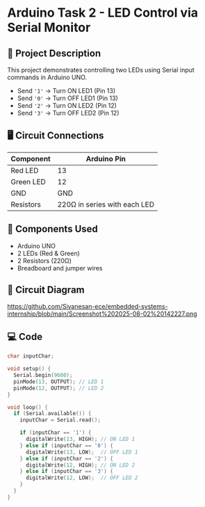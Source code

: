 # Arduino Task 2 - LED Control via Serial Monitor

## 🔧 Project Description
This project demonstrates controlling two LEDs using Serial input commands in Arduino UNO.

- Send `'1'` → Turn ON LED1 (Pin 13)
- Send `'0'` → Turn OFF LED1 (Pin 13)
- Send `'2'` → Turn ON LED2 (Pin 12)
- Send `'3'` → Turn OFF LED2 (Pin 12)

## 🖥️ Circuit Connections
| Component | Arduino Pin |
|----------|-------------|
| Red LED | 13 |
| Green LED | 12 |
| GND | GND |
| Resistors | 220Ω in series with each LED |

## 🔌 Components Used
- Arduino UNO
- 2 LEDs (Red & Green)
- 2 Resistors (220Ω)
- Breadboard and jumper wires

## 📸 Circuit Diagram
https://github.com/Sivanesan-ece/embedded-systems-internship/blob/main/Screenshot%202025-08-02%20142227.png

## 💻 Code
```cpp
char inputChar;

void setup() {
  Serial.begin(9600);
  pinMode(13, OUTPUT); // LED 1
  pinMode(12, OUTPUT); // LED 2
}

void loop() {
  if (Serial.available()) {
    inputChar = Serial.read();

    if (inputChar == '1') {
      digitalWrite(13, HIGH); // ON LED 1
    } else if (inputChar == '0') {
      digitalWrite(13, LOW);  // OFF LED 1
    } else if (inputChar == '2') {
      digitalWrite(12, HIGH); // ON LED 2
    } else if (inputChar == '3') {
      digitalWrite(12, LOW);  // OFF LED 2
    }
  }
}
